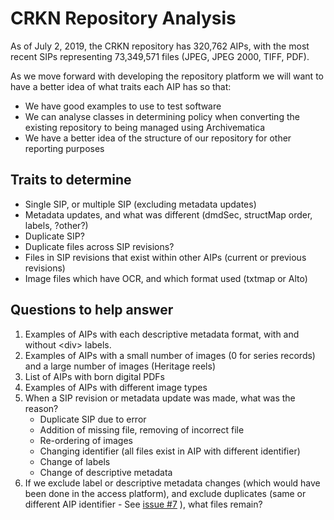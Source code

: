 # CRKN Repository Analysis

As of July 2, 2019, the CRKN repository has 320,762 AIPs, with the most recent SIPs representing  73,349,571 files (JPEG, JPEG 2000, TIFF, PDF).

As we move forward with developing the repository platform we will want to have a better idea of what traits each AIP has so that:

* We have good examples to use to test software
* We can analyse classes in determining policy when converting the existing repository to being managed using Archivematica
* We have a better idea of the structure of our repository for other reporting purposes


## Traits to determine

* Single SIP, or multiple SIP (excluding metadata updates)
* Metadata updates, and what was different (dmdSec, structMap order, labels, ?other?)
* Duplicate SIP?
* Duplicate files across SIP revisions?
* Files in SIP revisions that exist within other AIPs (current or previous revisions)
* Image files which have OCR, and which format used (txtmap or Alto)

## Questions to help answer

1. Examples of AIPs with each descriptive metadata format, with and without &lt;div&gt; labels.
1. Examples of AIPs with a small number of images (0 for series records) and a large number of images (Heritage reels)
1. List of AIPs with born digital PDFs
1. Examples of AIPs with different image types
1. When a SIP revision or metadata update was made, what was the reason?
    * Duplicate SIP due to error
    * Addition of missing file, removing of incorrect file
    * Re-ordering of images
    * Changing identifier (all files exist in AIP with different identifier)
    * Change of labels
    * Change of descriptive metadata
1. If we exclude label or descriptive metadata changes (which would have been done in the access platform), and exclude duplicates (same or different AIP identifier - See [issue #7](https://github.com/crkn-rcdr/Digital-Preservation/issues/7)  ), what files remain?
